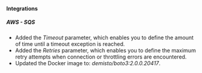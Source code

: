 
#### Integrations
##### AWS - SQS
- Added the *Timeout* parameter, which enables you to define the amount of time until a timeout exception is reached.
- Added the *Retries* parameter, which enables you to define the maximum retry attempts when connection or throttling errors
    are encountered.
- Updated the Docker image to: *demisto/boto3:2.0.0.20417*.
